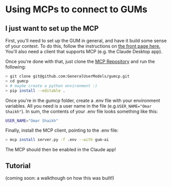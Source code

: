 # Using MCPs to connect to GUMs

## I just want to set up the MCP

First, you'll need to set up the GUM in general, and have it build some sense of your context. To do this, follow the instructions on [the front page here.](../index.md) You'll also need a client that supports MCP (e.g. the Claude Desktop app).

Once you're done with that, just clone the [MCP Repository](https://github.com/GeneralUserModels/gumcp) and run the following:

```bash
> git clone git@github.com:GeneralUserModels/gumcp.git
> cd gumcp
> # maybe create a python environment :)
> pip install --editable .
```

Once you're in the gumcp folder, create a .env file with your environment variables. All you need is a user name in the file (e.g.```USER_NAME="Omar Shaikh"```). In sum, the contents of your .env file looks something like this:

```bash
USER_NAME="Omar Shaikh"
```

Finally, install the MCP client, pointing to the .env file:

```bash
> mcp install server.py -f .env --with gum-ai
```

The MCP should then be enabled in the Claude app!

## Tutorial

(coming soon: a walkthough on how this was built!)